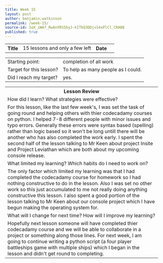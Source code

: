 ```yaml
---
title: Week 15
layout: post
author: benjamin.watkinson
permalink: /week-15/
source-id: 1oX_iWm7_RwAnYRS5byJ-kITkQ3DDjsS4xPlCl_CRAB8
published: true
---
```

	

<table>
  <tr>
    <th>Title</th>
    <td>15  lessons and only a few left</td>
    <th>Date</th>
    <td></td>
  </tr>
</table>


<table>
  <tr>
    <td>Starting point:</td>
    <td>completion of all work</td>
  </tr>
  <tr>
    <td>Target for this lesson?</td>
    <td>To help as many people as I could.</td>
  </tr>
  <tr>
    <td>Did I reach my target? </td>
    <td>yes.</td>
  </tr>
</table>


<table>
  <tr>
    <th>Lesson Review</th>
  </tr>
  <tr>
    <td>How did I learn? What strategies were effective? </td>
  </tr>
  <tr>
    <td>For this lesson, like the  last few week's, I was set the task of going round and helping others with thier codecadamy courses on python. I helped 7-8 different people with minor issues and typo errors. Generally these errors were syntax based (spelling) rather than logic based so it won't be long untill there will be another who has also completed the work early. I spent the second half of the lesson talking to Mr Keen about project Insite and Project Leviathan which are both about my upcoming console release. </td>
  </tr>
  <tr>
    <td>What limited my learning? Which habits do I need to work on? </td>
  </tr>
  <tr>
    <td>The only factor which limited my learning was that I had completed the codecadamy course for homework so I had nothing constructive  to do in the lesson. Also I was set no other work so this just accumulated to me not really doing anything constructive this  lesson. I also spent a good portion of the lesson talking to Mr Keen  about our console project which I have begun making the operating system for.</td>
  </tr>
  <tr>
    <td>What will I change for next time? How will I improve my learning?</td>
  </tr>
  <tr>
    <td>Hopefully next lesson someone will have completed thier codecadamy course and we will be able to collaborate in a project or something along those lines. For next week, I am going to continue writing a python script (a four player battleships game with multiple ships)  which I began in the lesson and didn't get round to completing.</td>
  </tr>
</table>


